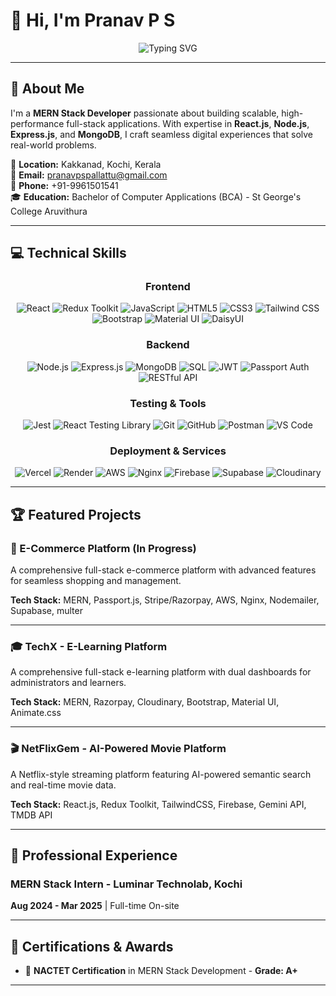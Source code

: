 # 👋 Hi, I'm Pranav P S

<div align="center">
  <img src="https://readme-typing-svg.demolab.com?font=Fira+Code&weight=600&size=24&duration=3000&pause=1000&color=2E94B5&center=true&vCenter=true&width=500&lines=MERN+Stack+Developer;Full-Stack+Engineer;Building+Scalable+Web+Apps" alt="Typing SVG" />
</div>

---

## 🚀 About Me

I'm a **MERN Stack Developer** passionate about building scalable, high-performance full-stack applications. With expertise in **React.js**, **Node.js**, **Express.js**, and **MongoDB**, I craft seamless digital experiences that solve real-world problems.

📍 **Location:** Kakkanad, Kochi, Kerala  
📧 **Email:** pranavpspallattu@gmail.com  
📱 **Phone:** +91-9961501541  
🎓 **Education:** Bachelor of Computer Applications (BCA) - St George's College Aruvithura

---

## 💻 Technical Skills

<div align="center">

### Frontend
![React](https://img.shields.io/badge/React-61DAFB?style=for-the-badge&logo=react&logoColor=black)
![Redux Toolkit](https://img.shields.io/badge/Redux%20Toolkit-764ABC?style=for-the-badge&logo=redux&logoColor=white)
![JavaScript](https://img.shields.io/badge/JavaScript-F7DF1E?style=for-the-badge&logo=javascript&logoColor=black)
![HTML5](https://img.shields.io/badge/HTML5-E34C26?style=for-the-badge&logo=html5&logoColor=white)
![CSS3](https://img.shields.io/badge/CSS3-1572B6?style=for-the-badge&logo=css3&logoColor=white)
![Tailwind CSS](https://img.shields.io/badge/Tailwind%20CSS-06B6D4?style=for-the-badge&logo=tailwindcss&logoColor=white)
![Bootstrap](https://img.shields.io/badge/Bootstrap-7952B3?style=for-the-badge&logo=bootstrap&logoColor=white)
![Material UI](https://img.shields.io/badge/Material%20UI-007FFF?style=for-the-badge&logo=mui&logoColor=white)
![DaisyUI](https://img.shields.io/badge/DaisyUI-1AD1A5?style=for-the-badge&logo=daisyui&logoColor=white)

### Backend
![Node.js](https://img.shields.io/badge/Node.js-339933?style=for-the-badge&logo=nodedotjs&logoColor=white)
![Express.js](https://img.shields.io/badge/Express.js-000000?style=for-the-badge&logo=express&logoColor=white)
![MongoDB](https://img.shields.io/badge/MongoDB-13AA52?style=for-the-badge&logo=mongodb&logoColor=white)
![SQL](https://img.shields.io/badge/SQL-336791?style=for-the-badge&logo=postgresql&logoColor=white)
![JWT](https://img.shields.io/badge/JWT-000000?style=for-the-badge&logo=jsonwebtokens&logoColor=white)
![Passport Auth](https://img.shields.io/badge/Passport%20Auth-34E27A?style=for-the-badge&logo=passport&logoColor=white)
![RESTful API](https://img.shields.io/badge/RESTful%20API-00ADD8?style=for-the-badge)

### Testing & Tools
![Jest](https://img.shields.io/badge/Jest-C21325?style=for-the-badge&logo=jest&logoColor=white)
![React Testing Library](https://img.shields.io/badge/React%20Testing%20Library-E33332?style=for-the-badge&logo=testinglibrary&logoColor=white)
![Git](https://img.shields.io/badge/Git-F05032?style=for-the-badge&logo=git&logoColor=white)
![GitHub](https://img.shields.io/badge/GitHub-181717?style=for-the-badge&logo=github&logoColor=white)
![Postman](https://img.shields.io/badge/Postman-FF6C37?style=for-the-badge&logo=postman&logoColor=white)
![VS Code](https://img.shields.io/badge/VS%20Code-007ACC?style=for-the-badge&logo=visualstudiocode&logoColor=white)

### Deployment & Services
![Vercel](https://img.shields.io/badge/Vercel-000000?style=for-the-badge&logo=vercel&logoColor=white)
![Render](https://img.shields.io/badge/Render-46E3B7?style=for-the-badge&logo=render&logoColor=white)
![AWS](https://img.shields.io/badge/AWS-FF9900?style=for-the-badge&logo=amazonaws&logoColor=white)
![Nginx](https://img.shields.io/badge/Nginx-009639?style=for-the-badge&logo=nginx&logoColor=white)
![Firebase](https://img.shields.io/badge/Firebase-FFCA28?style=for-the-badge&logo=firebase&logoColor=black)
![Supabase](https://img.shields.io/badge/Supabase-3ECF8E?style=for-the-badge&logo=supabase&logoColor=white)
![Cloudinary](https://img.shields.io/badge/Cloudinary-3448C5?style=for-the-badge&logo=cloudinary&logoColor=white)

</div>

---

## 🏆 Featured Projects

### 🛒 E-Commerce Platform (In Progress)

A comprehensive full-stack e-commerce platform with advanced features for seamless shopping and management.

**Tech Stack:** MERN, Passport.js, Stripe/Razorpay, AWS, Nginx, Nodemailer, Supabase, multer

---

### 🎓 TechX - E-Learning Platform

A comprehensive full-stack e-learning platform with dual dashboards for administrators and learners.

**Tech Stack:** MERN, Razorpay, Cloudinary, Bootstrap, Material UI, Animate.css

---

### 🎬 NetFlixGem - AI-Powered Movie Platform

A Netflix-style streaming platform featuring AI-powered semantic search and real-time movie data.

**Tech Stack:** React.js, Redux Toolkit, TailwindCSS, Firebase, Gemini API, TMDB API

---

## 💼 Professional Experience

### MERN Stack Intern - Luminar Technolab, Kochi
**Aug 2024 - Mar 2025** | Full-time On-site

---

## 📜 Certifications & Awards

- 🏅 **NACTET Certification** in MERN Stack Development - **Grade: A+**

---
